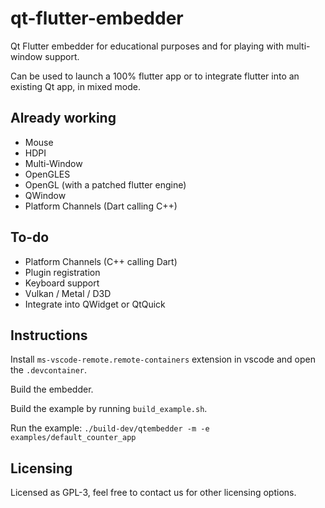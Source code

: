 # qt-flutter-embedder

Qt Flutter embedder for educational purposes and for playing with multi-window support.

Can be used to launch a 100% flutter app or to integrate flutter into an existing Qt app, in mixed mode.

## Already working

- Mouse
- HDPI
- Multi-Window
- OpenGLES
- OpenGL (with a patched flutter engine)
- QWindow
- Platform Channels (Dart calling C++)

## To-do

- Platform Channels (C++ calling Dart)
- Plugin registration
- Keyboard support
- Vulkan / Metal / D3D
- Integrate into QWidget or QtQuick

## Instructions

Install `ms-vscode-remote.remote-containers` extension in vscode and open the `.devcontainer`.

Build the embedder.

Build the example by running `build_example.sh`.

Run the example:
`./build-dev/qtembedder -m -e examples/default_counter_app`


## Licensing

Licensed as GPL-3, feel free to contact us for other licensing options.
